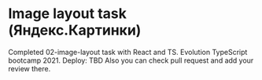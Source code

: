 # Image layout task (Яндекс.Картинки)
Completed 02-image-layout task with React and TS. Evolution TypeScript bootcamp 2021.
Deploy: TBD
Also you can check pull request and add your review there.